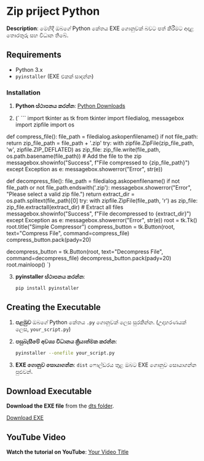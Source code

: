 # Zip priject Python

**Description**: මෙහිදී ඔබගේ Python කේතය EXE ගොනුවක් බවට පත් කිරීමට අදාළ තොරතුරු සහ විධාන තිබේ.

## Requirements

- Python 3.x
- `pyinstaller` (EXE එකක් සාදන්න)

### Installation

1. **Python ස්ථාපනය කරන්න**: [Python Downloads](https://www.python.org/downloads/)

2. (` ``` import tkinter as tk
from tkinter import filedialog, messagebox
import zipfile
import os

def compress_file():
    file_path = filedialog.askopenfilename()
    if not file_path:
        return
    zip_file_path = file_path + '.zip'
    try:
        with zipfile.ZipFile(zip_file_path, 'w', zipfile.ZIP_DEFLATED) as zip_file:
            zip_file.write(file_path, os.path.basename(file_path))  # Add the file to the zip
        messagebox.showinfo("Success", f"File compressed to {zip_file_path}")
    except Exception as e:
        messagebox.showerror("Error", str(e))

def decompress_file():
    file_path = filedialog.askopenfilename()
    if not file_path or not file_path.endswith('.zip'):
        messagebox.showerror("Error", "Please select a valid zip file.")
        return
    extract_dir = os.path.splitext(file_path)[0]
    try:
        with zipfile.ZipFile(file_path, 'r') as zip_file:
            zip_file.extractall(extract_dir)  # Extract all files
        messagebox.showinfo("Success", f"File decompressed to {extract_dir}")
    except Exception as e:
        messagebox.showerror("Error", str(e))
root = tk.Tk()
root.title("Simple Compressor")
compress_button = tk.Button(root, text="Compress File", command=compress_file)
compress_button.pack(pady=20)

decompress_button = tk.Button(root, text="Decompress File", command=decompress_file)
decompress_button.pack(pady=20)
root.mainloop() `)

3. **pyinstaller ස්ථාපනය කරන්න**:
   ```bash
   pip install pyinstaller
   ```

## Creating the Executable

1. **පළමුව** ඔබගේ Python කේතය `.py` ගොනුවක් ලෙස සුරකින්න. (උදාහරණයක් ලෙස, `your_script.py`)


3. **පසුබැසීමේ අවශ්‍ය විධානය ක්‍රියාත්මක කරන්න**:
   ```bash
   pyinstaller --onefile your_script.py
   ```

4. **EXE ගොනුව සොයාගන්න**: `dist` ෆොල්ඩරය තුළ ඔබට EXE ගොනුව සොයාගන්න පුළුවන්.

## Download Executable

**Download the EXE file** from the [dts folder](./dts/).

[Download EXE](./dts/Zip.exe)

## YouTube Video

**Watch the tutorial on YouTube**: [Your Video Title](https://www.youtube.com/your_video_link)
